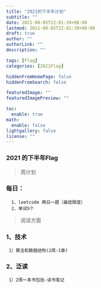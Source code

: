 ```yaml
---
title: "2021的下半年计划"
subtitle: ""
date: 2021-08-05T22:01:39+08:00
lastmod: 2021-08-05T22:01:39+08:00
draft: true
author: ""
authorLink: ""
description: ""

tags: [Flag]
categories: [2021Flag]

hiddenFromHomePage: false
hiddenFromSearch: false

featuredImage: ""
featuredImagePreview: ""

toc:
  enable: true
math:
  enable: false
lightgallery: false
license: ""
---
```

### 2021 的下半年Flag
> 周计划
   ### 每日：
      1、leetcode 两日一题（最低限度）
      2、单词5个
> 阅读方面
  ### 1、技术
     1）算法和数据结构(2周-1章)
      
  ### 2、泛读
     1）2周一本书包括-读书笔记
<!--more-->
